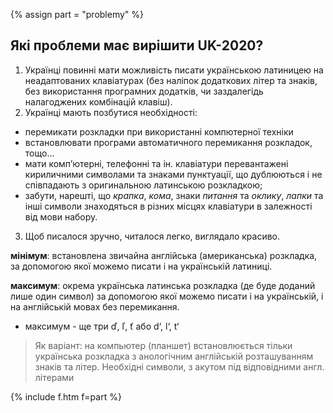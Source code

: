 {% assign part = "problemy" %}<a name="{{ part }}"></a>

## Які проблеми має вирішити UK-2020?

1. Українці повинні мати можливість писати українською латиницею на неадаптованих клавіатурах (без наліпок додаткових літер та знаків, без використання програмних додатків, чи заздалегідь налагоджених комбінацій клавіш).
2. Українці мають позбутися необхідності:
  - перемикати розкладки при використанні компютерної техніки
  - встановлювати програми автоматичного перемикання розкладок, тощо...
  - мати комп’ютерні, телефонні та ін. клавіатури перевантажені кириличними символами та знаками пунктуації, що дублюються і не співпадають з оригинальною латинською розкладкою;
  - забути, нарешті, що _крапка_, _кома_, знаки _питання_ та _оклику_, _лапки_ та інші символи знаходяться в різних місцях клавіатури в залежності від мови набору.
3. Щоб писалося зручно, читалося легко, виглядало красиво.

**мінімум**: встановлена звичайна англійська (американська) розкладка, за допомогою якої можемо писати і на українській латиниці.

**максимум**: окрема українська латинська розкладка (де буде доданий лише один символ) за допомогою якої можемо писати і на українській, і на англійській мовах без перемикання.

 - максимум - ще три ď, ľ, ť або d‘, l‘, t‘

> Як варіант: на компьютер (планшет) встановлюється тільки українська розкладка з анологічним англійській розташуванням знаків та літер. Необхідні символи, з акутом під відповідними англ. літерами

{% include f.htm f=part %}
